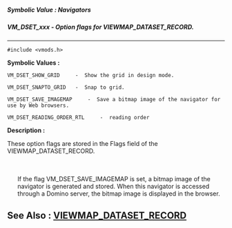 ##### Symbolic Value : Navigators
##### VM_DSET_xxx - Option flags for VIEWMAP_DATASET_RECORD.
---
```
#include <vmods.h>
```

**Symbolic Values :**

	VM_DSET_SHOW_GRID	  -  Show the grid in design mode.

	VM_DSET_SNAPTO_GRID	  -  Snap to grid.

	VM_DSET_SAVE_IMAGEMAP	  -  Save a bitmap image of the navigator for use by Web browsers.

	VM_DSET_READING_ORDER_RTL	  -  reading order


**Description :**

These option flags are stored in the Flags field of the VIEWMAP_DATASET_RECORD.
<ul><br>
<br>
If the flag VM_DSET_SAVE_IMAGEMAP is set, a bitmap image of the navigator is generated and stored.  When this navigator is accessed through a Domino server, the bitmap image is displayed in the browser.</ul>



**See Also :**
[VIEWMAP_DATASET_RECORD](/domino-c-api-docs/reference/Data/VIEWMAP_DATASET_RECORD)
---
